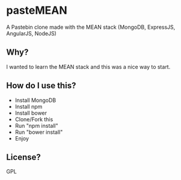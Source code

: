 # pasteMEAN

A Pastebin clone made with the MEAN stack (MongoDB, ExpressJS, AngularJS, NodeJS)


## Why?

I wanted to learn the MEAN stack and this was a nice way to start.


## How do I use this?

* Install MongoDB
* Install npm
* Install bower
* Clone/Fork this
* Run "npm install"
* Run "bower install"
* Enjoy

## License?

GPL